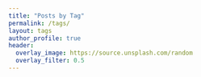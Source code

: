 ```yaml
---
title: "Posts by Tag"
permalink: /tags/
layout: tags
author_profile: true
header:
  overlay_image: https://source.unsplash.com/random
  overlay_filter: 0.5
---
```

